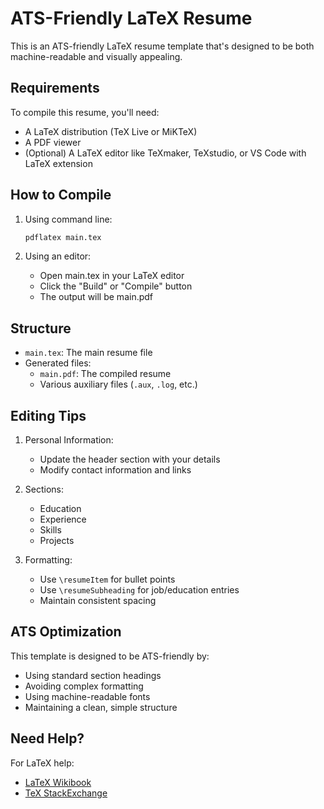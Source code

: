 # ATS-Friendly LaTeX Resume

This is an ATS-friendly LaTeX resume template that's designed to be both machine-readable and visually appealing.

## Requirements

To compile this resume, you'll need:
- A LaTeX distribution (TeX Live or MiKTeX)
- A PDF viewer
- (Optional) A LaTeX editor like TeXmaker, TeXstudio, or VS Code with LaTeX extension

## How to Compile

1. Using command line:
   ```bash
   pdflatex main.tex
   ```

2. Using an editor:
   - Open main.tex in your LaTeX editor
   - Click the "Build" or "Compile" button
   - The output will be main.pdf

## Structure

- `main.tex`: The main resume file
- Generated files:
  - `main.pdf`: The compiled resume
  - Various auxiliary files (`.aux`, `.log`, etc.)

## Editing Tips

1. Personal Information:
   - Update the header section with your details
   - Modify contact information and links

2. Sections:
   - Education
   - Experience
   - Skills
   - Projects

3. Formatting:
   - Use `\resumeItem` for bullet points
   - Use `\resumeSubheading` for job/education entries
   - Maintain consistent spacing

## ATS Optimization

This template is designed to be ATS-friendly by:
- Using standard section headings
- Avoiding complex formatting
- Using machine-readable fonts
- Maintaining a clean, simple structure

## Need Help?

For LaTeX help:
- [LaTeX Wikibook](https://en.wikibooks.org/wiki/LaTeX)
- [TeX StackExchange](https://tex.stackexchange.com/)
